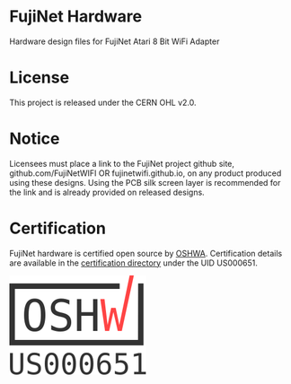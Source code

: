 # FujiNet Hardware

Hardware design files for FujiNet Atari 8 Bit WiFi Adapter

# License

This project is released under the CERN OHL v2.0.

# Notice

Licensees must place a link to the FujiNet project github site, github.com/FujiNetWIFI OR fujinetwifi.github.io, on any product produced using these designs. Using the PCB silk screen layer is recommended for the link and is already provided on released designs.

# Certification

FujiNet hardware is certified open source by [OSHWA](https://oshwa.org). Certification details are available in the [certification directory](https://certification.oshwa.org/us000651.html) under the UID US000651.

![OSHWA Mark](https://github.com/FujiNetWIFI/fujinet-hardware/raw/master/images/oshwa-mark_us000651.png)
